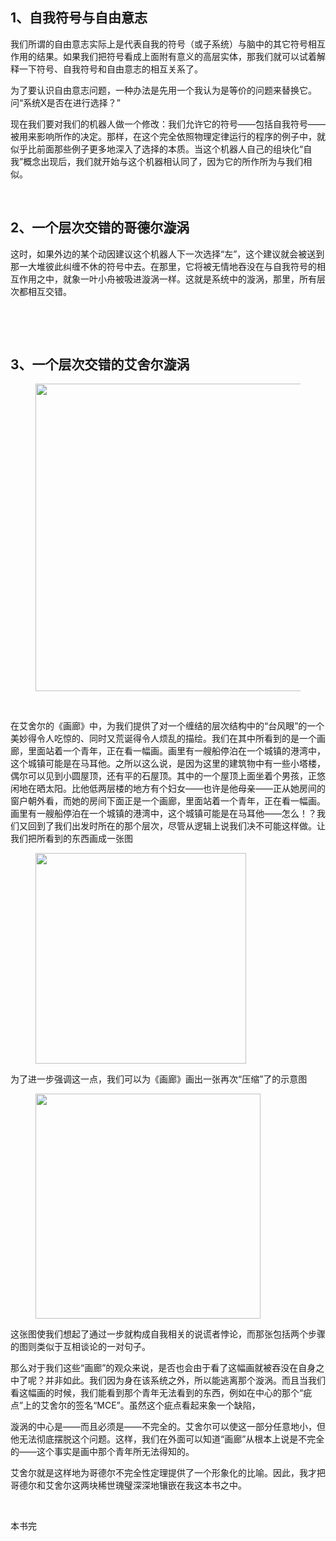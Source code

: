 <h2>1、自我符号与自由意志</h2><p data-pid="6fBVUjcc">我们所谓的自由意志实际上是代表自我的符号（或子系统）与脑中的其它符号相互作用的结果。如果我们把符号看成上面附有意义的高层实体，那我们就可以试着解释一下符号、自我符号和自由意志的相互关系了。</p><p data-pid="BVmzkPJY">为了要认识自由意志问题，一种办法是先用一个我认为是等价的问题来替换它。问“系统X是否在进行选择？”</p><p data-pid="EWQ7eobf">现在我们要对我们的机器人做一个修改：我们允许它的符号——包括自我符号——被用来影响所作的决定。那样，在这个完全依照物理定律运行的程序的例子中，就似乎比前面那些例子更多地深入了选择的本质。当这个机器人自己的组块化“自我”概念出现后，我们就开始与这个机器相认同了，因为它的所作所为与我们相似。</p><p><br></p><h2>2、一个层次交错的哥德尔漩涡</h2><p data-pid="b4I3erMe">这时，如果外边的某个动因建议这个机器人下一次选择“左”，这个建议就会被送到那一大堆彼此纠缠不休的符号中去。在那里，它将被无情地吞没在与自我符号的相互作用之中，就象一叶小舟被吸进漩涡一样。这就是系统中的漩涡，那里，所有层次都相互交错。</p><p><br></p><p><br></p><h2>3、一个层次交错的艾舍尔漩涡</h2><figure data-size="normal"><img src="https://pic1.zhimg.com/v2-c2158e283c99c1fcd7e3c15f72d09423_720w.jpg?source=d16d100b" data-caption="" data-size="normal" data-rawwidth="492" data-rawheight="492" class="origin_image zh-lightbox-thumb" width="492" data-original="https://pica.zhimg.com/v2-c2158e283c99c1fcd7e3c15f72d09423_720w.jpg?source=d16d100b"></figure><p><br></p><p data-pid="qCEDzgog">在艾舍尔的《画廊》中，为我们提供了对一个缠结的层次结构中的“台风眼”的一个美妙得令人吃惊的、同时又荒诞得令人烦乱的描绘。我们在其中所看到的是一个画廊，里面站着一个青年，正在看一幅画。画里有一艘船停泊在一个城镇的港湾中，这个城镇可能是在马耳他。之所以这么说，是因为这里的建筑物中有一些小塔楼，偶尔可以见到小圆屋顶，还有平的石屋顶。其中的一个屋顶上面坐着个男孩，正悠闲地在晒太阳。比他低两层楼的地方有个妇女——也许是他母亲——正从她房间的窗户朝外看，而她的房间下面正是一个画廊，里面站着一个青年，正在看一幅画。画里有一艘船停泊在一个城镇的港湾中，这个城镇可能是在马耳他——怎么！？我们又回到了我们出发时所在的那个层次，尽管从逻辑上说我们决不可能这样做。让我们把所看到的东西画成一张图</p><figure data-size="normal"><img src="https://picx.zhimg.com/v2-2e53ed2fa1b33bc6c67baa2ebd357616_720w.jpg?source=d16d100b" data-caption="" data-size="normal" data-rawwidth="337" data-rawheight="358" class="content_image" width="337"></figure><p data-pid="7PrgzpFL">为了进一步强调这一点，我们可以为《画廊》画出一张再次“压缩”了的示意图</p><figure data-size="normal"><img src="https://pica.zhimg.com/v2-a451c46332ab3f45c36f9f69df81faf4_720w.jpg?source=d16d100b" data-caption="" data-size="normal" data-rawwidth="360" data-rawheight="325" class="content_image" width="360"></figure><p data-pid="ZZqAS99p">这张图使我们想起了通过一步就构成自我相关的说谎者悖论，而那张包括两个步骤的图则类似于互相谈论的一对句子。</p><p data-pid="MppuI_Uc">那么对于我们这些“画廊”的观众来说，是否也会由于看了这幅画就被吞没在自身之中了呢？并非如此。我们因为身在该系统之外，所以能逃离那个漩涡。而且当我们看这幅画的时候，我们能看到那个青年无法看到的东西，例如在中心的那个“疵点”上的艾舍尔的签名“MCE”。虽然这个疵点看起来象一个缺陷，</p><p data-pid="OSuD02Fn">漩涡的中心是——而且必须是——不完全的。艾舍尔可以使这一部分任意地小，但他无法彻底摆脱这个问题。这样，我们在外面可以知道“画廊”从根本上说是不完全的——这个事实是画中那个青年所无法得知的。</p><p data-pid="zHTDhe5m">艾舍尔就是这样地为哥德尔不完全性定理提供了一个形象化的比喻。因此，我才把哥德尔和艾舍尔这两块稀世瑰璧深深地镶嵌在我这本书之中。</p><p><br></p><p data-pid="adpTtQHX">本书完</p><p></p>